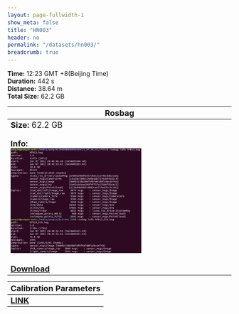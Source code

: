 ```yaml
---
layout: page-fullwidth-1
show_meta: false
title: "HN003"
header: no
permalink: "/datasets/hn003/"
breadcrumb: true
---
```

<b>Time:</b> 12:23 GMT +8(Beijing Time) <br>
<b>Duration:</b> 442 s<br>
<b>Distance:</b> 38.64 m<br>
<b>Total Size:</b> 62.2 GB<br>

<td>
 <table>
 <thead>
	<tr>
      <th><font size="4">Rosbag</font></th>
	</tr >
  </thead>
	<tr>
        <td width="90%">
            <font size="4">
                    <b>Size:</b> 62.2 GB<br>
                    <br>
                    <b>Info:</b><br>
                    <img src="/data_image/hf013/hf001_bag_info.png" width='60%'/><br>
                    <br>
                    <b><a href="https://rec.ustc.edu.cn/share/2e96f5c0-17ea-11ee-9659-3fd1e47f31f3"><font size="4">Download</font></a></b>
            </font>
        </td>
    </tr>
</table>
</td>


<table>
 <thead>
	<tr>
      <th><font size="4">Calibration Parameters</font></th>
	</tr >
  </thead>
    <tr>
	    <td>
        <font size="4">
            <b><a href="https://rec.ustc.edu.cn/share/9fd0d230-93ec-11ed-b3b3-359b0111d730">LINK</a></b>
        </font>
        </td>
	</tr >
</table>

